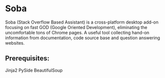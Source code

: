 # Soba

Soba (Stack Overflow Based Assistant) is a cross-platform desktop add-on focusing on fast GOD (Google Oriented Development), eliminating the uncomfortable tons of Chrome pages. A useful tool collecting hand-on information from documentation, code source base and question answering websites.

## Prerequisites:

Jinja2
PySide
BeautifulSoup